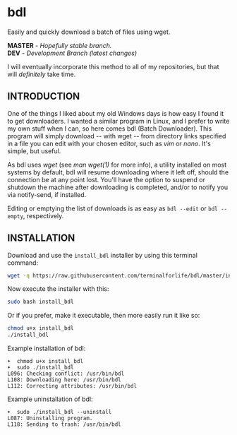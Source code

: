 # bdl
Easily and quickly download a batch of files using wget.

**MASTER** - _Hopefully stable branch._\
**DEV** - _Development Branch (latest changes)_

I will eventually incorporate this method to all of my repositories, but that will _definitely_ take time.

INTRODUCTION
------------

One of the things I liked about my old Windows days is how easy I found it to get downloaders. I wanted a similar program in Linux, and I prefer to write my own stuff when I can, so here comes bdl (Batch Downloader). This program will simply download -- with wget -- from directory links specified in a file you can edit with your chosen editor, such as *vim* or *nano*. It's simple, but useful.

As bdl uses *wget* (see *man wget(1)* for more info), a utility installed on most systems by default, bdl will resume downloading where it left off, should the connection be at any point lost. You'll have the option to suspend or shutdown the machine after downloading is completed, and/or to notify you via notify-send, if installed.

Editing or emptying the list of downloads is as easy as `bdl --edit` or `bdl --empty`, respectively.

INSTALLATION
------------

Download and use the `install_bdl` installer by using this terminal command:

```bash
wget -q https://raw.githubusercontent.com/terminalforlife/bdl/master/install_bdl
```

Now execute the installer with this:

```bash
sudo bash install_bdl
```

Or if you prefer, make it executable, then more easily run it like so:

```bash
chmod u+x install_bdl
./install_bdl
```

Example installation of bdl:

    ➤  chmod u+x install_bdl
    ➤  sudo ./install_bdl
    L096: Checking conflict: /usr/bin/bdl
    L108: Downloading here: /usr/bin/bdl
    L112: Correcting attributes: /usr/bin/bdl

Example uninstallation of bdl:

    ➤  sudo ./install_bdl --uninstall
    L087: Uninstalling program.
    L118: Sending to trash: /usr/bin/bdl
